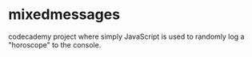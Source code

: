 # mixedmessages

codecademy project where simply JavaScript is used to randomly log a "horoscope" to the console. 
